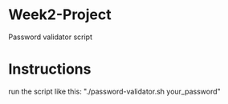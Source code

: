 # Week2-Project
Password validator script

# Instructions
run the script like this: "./password-validator.sh your_password"
